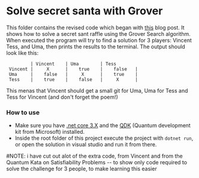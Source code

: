 # Solve secret santa with Grover

This folder contains the revised code which began with [this](https://vincent.frl/quantum-secret-santa/) blog post. It shows how to solve a secret sant raffle using the Grover Search algorithm.
When executed the program will try to find a solution for 3 players:  Vincent Tess, and Uma, then prints the results to the terminal. The output should look like this: 
```
         | Vincent    | Uma        | Tess
 Vincent |     X      |    true    |    false   |
 Uma     |    false   |     X      |    true    |
 Tess    |    true    |    false   |     X      |
```
This menas that Vincent should get a small git for Uma, Uma for Tess and Tess for Vincent (and don't forget the poem!)

### How to use
- Make sure you have [.net core 3.X](https://dotnet.microsoft.com/download/dotnet-core) and the [QDK](https://docs.microsoft.com/en-us/quantum/quickstarts/) (Quantum development kit from Microsoft) installed.
- Inside the root folder of this project execute the project with `dotnet run`, or open the solution in visual studio and run it from there.

#NOTE:
i have cut out alot of the extra code, from Vincent and from the Quantum Kata on Satisfiability Problems -- to show only code required to solve the challenge for 3 people, to make learning this easier
